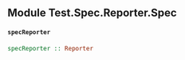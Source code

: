 ## Module Test.Spec.Reporter.Spec

#### `specReporter`

``` purescript
specReporter :: Reporter
```


